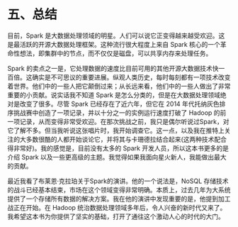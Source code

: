 # 五、总结

目前，Spark 是大数据处理领域的明星。人们可以说它正变得越来越受欢迎。这是最活跃的开源大数据处理框架。这种流行很大程度上来自 Spark 核心的一个革命性想法，即集群中的节点，而不仅仅是磁盘，可以共享内存来处理任务。

Spark 的卖点之一是，它处理数据的速度比目前可用的其他开源大数据技术快一百倍。这确实是不可思议的重要进展。纵观人类历史，每时每刻都有一项技术改变着世界。他们中的一些人把它颠倒过来；从长远来看，他们中的一些人做出了非常重要的小贡献。说实话我不知道 Spark 是怎么分类的，但是在大数据处理领域绝对是改变了很多。尽管 Spark 已经存在了近六年，但它在 2014 年代托纳灰色排序挑战赛中创造了一项记录，并以十分之一的实例运行速度打破了 Hadoop 的前一项记录，从而变得非常受欢迎。在那次挑战之前，我只是偶尔听说过Spark，对它了解不多。但当我听说这张唱片时，我开始调查它。这一点，以及我在推特上关注的大多数很酷的人都开始谈论它，并将其与卡珊德拉结合起来(这两种技术配合得非常好)。我的感觉是，目前没有太多的 Spark 开发人员，所以这本书更多的是介绍 Spark 以及一些更高级的主题。我觉得如果我面向星火新人，我能做出最大的贡献。

最近我看了布莱恩·克拉珀关于Spark的演讲。他的一个说法是，NoSQL 存储技术的战斗已经基本结束，市场在这个领域变得非常明确。本质上，过去几年为大系统提供了一个存储所有数据的解决方案。我在他的演讲中发现重要的是，他提到加工战正在开始。在 Hadoop 统治数据处理领域多年后，令人兴奋的新时代又来了。我希望这本书为你提供了坚实的基础，打开了通往这个激动人心的时代的大门。